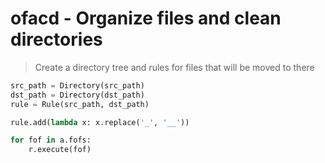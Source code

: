 # ofacd - Organize files and clean directories
> Create a directory tree and rules for files that will be moved to there
```python
src_path = Directory(src_path)
dst_path = Directory(dst_path)
rule = Rule(src_path, dst_path)

rule.add(lambda x: x.replace('_', '__'))

for fof in a.fofs:
	r.execute(fof)
```
